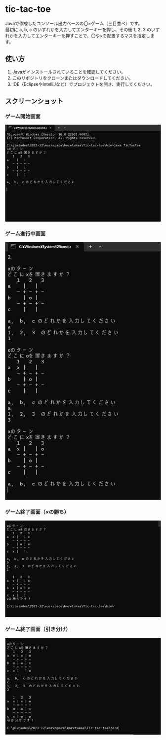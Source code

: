 # tic-tac-toe

Javaで作成したコンソール出力ベースの〇×ゲーム（三目並べ）です。  
最初に a, b, c のいずれかを入力してエンターキーを押し、その後 1, 2, 3 のいずれかを入力してエンターキーを押すことで、〇や×を配置するマスを指定します。

## 使い方

1. Javaがインストールされていることを確認してください。  
2. このリポジトリをクローンまたはダウンロードしてください。  
3. IDE（EclipseやIntelliJなど）でプロジェクトを開き、実行してください。

## スクリーンショット

### ゲーム開始画面  
![ゲーム開始画面](./開始画面.png)

### ゲーム進行中画面  
![ゲーム進行中画面](./途中画面.png)

### ゲーム終了画面（×の勝ち）  
![ゲーム終了画面1](./終了画面1.png)

### ゲーム終了画面（引き分け）  
![ゲーム終了画面2](./終了画面2.png)
